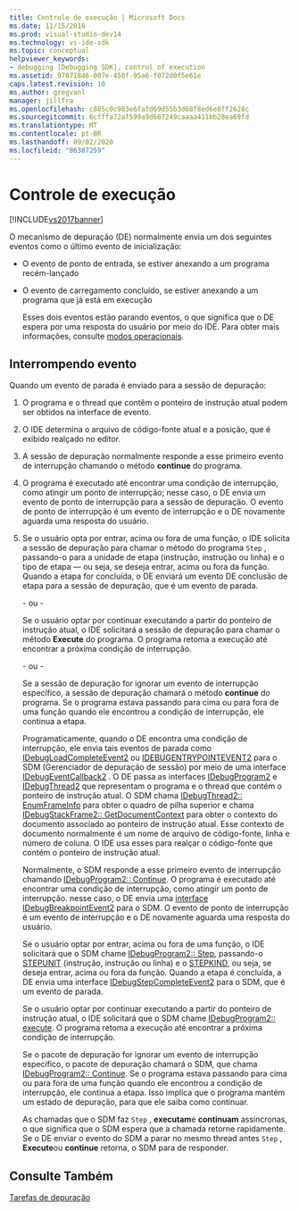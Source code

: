 ```yaml
---
title: Controle de execução | Microsoft Docs
ms.date: 11/15/2016
ms.prod: visual-studio-dev14
ms.technology: vs-ide-sdk
ms.topic: conceptual
helpviewer_keywords:
- debugging [Debugging SDK], control of execution
ms.assetid: 97071846-007e-450f-95a6-f072d0f5e61e
caps.latest.revision: 10
ms.author: gregvanl
manager: jillfra
ms.openlocfilehash: c885c0c983e6fafd69d55b3d68f8ed6e8ff2628c
ms.sourcegitcommit: 6cfffa72af599a9d667249caaaa411bb28ea69fd
ms.translationtype: MT
ms.contentlocale: pt-BR
ms.lasthandoff: 09/02/2020
ms.locfileid: "86387259"
---
```

# <a name="control-of-execution"></a>Controle de execução
[!INCLUDE[vs2017banner](../../includes/vs2017banner.md)]

O mecanismo de depuração (DE) normalmente envia um dos seguintes eventos como o último evento de inicialização:  
  
- O evento de ponto de entrada, se estiver anexando a um programa recém-lançado  
  
- O evento de carregamento concluído, se estiver anexando a um programa que já está em execução  
  
  Esses dois eventos estão parando eventos, o que significa que o DE espera por uma resposta do usuário por meio do IDE. Para obter mais informações, consulte [modos operacionais](../../extensibility/debugger/operational-modes.md).  
  
## <a name="stopping-event"></a>Interrompendo evento  
 Quando um evento de parada é enviado para a sessão de depuração:  
  
1. O programa e o thread que contêm o ponteiro de instrução atual podem ser obtidos na interface de evento.  
  
2. O IDE determina o arquivo de código-fonte atual e a posição, que é exibido realçado no editor.  
  
3. A sessão de depuração normalmente responde a esse primeiro evento de interrupção chamando o método **continue** do programa.  
  
4. O programa é executado até encontrar uma condição de interrupção, como atingir um ponto de interrupção; nesse caso, o DE envia um evento de ponto de interrupção para a sessão de depuração. O evento de ponto de interrupção é um evento de interrupção e o DE novamente aguarda uma resposta do usuário.  
  
5. Se o usuário opta por entrar, acima ou fora de uma função, o IDE solicita a sessão de depuração para chamar o método do programa `Step` , passando-o para a unidade de etapa (instrução, instrução ou linha) e o tipo de etapa — ou seja, se deseja entrar, acima ou fora da função. Quando a etapa for concluída, o DE enviará um evento DE conclusão de etapa para a sessão de depuração, que é um evento de parada.  
  
    - ou -  
  
    Se o usuário optar por continuar executando a partir do ponteiro de instrução atual, o IDE solicitará a sessão de depuração para chamar o método **Execute** do programa. O programa retoma a execução até encontrar a próxima condição de interrupção.  
  
    - ou -  
  
    Se a sessão de depuração for ignorar um evento de interrupção específico, a sessão de depuração chamará o método **continue** do programa. Se o programa estava passando para cima ou para fora de uma função quando ele encontrou a condição de interrupção, ele continua a etapa.  
  
   Programaticamente, quando o DE encontra uma condição de interrupção, ele envia tais eventos de parada como [IDebugLoadCompleteEvent2](../../extensibility/debugger/reference/idebugloadcompleteevent2.md) ou [IDEBUGENTRYPOINTEVENT2](../../extensibility/debugger/reference/idebugentrypointevent2.md) para o SDM (Gerenciador de depuração de sessão) por meio de uma interface [IDebugEventCallback2](../../extensibility/debugger/reference/idebugeventcallback2.md) . O DE passa as interfaces [IDebugProgram2](../../extensibility/debugger/reference/idebugprogram2.md) e [IDebugThread2](../../extensibility/debugger/reference/idebugthread2.md) que representam o programa e o thread que contém o ponteiro de instrução atual. O SDM chama [IDebugThread2:: EnumFrameInfo](../../extensibility/debugger/reference/idebugthread2-enumframeinfo.md) para obter o quadro de pilha superior e chama [IDebugStackFrame2:: GetDocumentContext](../../extensibility/debugger/reference/idebugstackframe2-getdocumentcontext.md) para obter o contexto do documento associado ao ponteiro de instrução atual. Esse contexto de documento normalmente é um nome de arquivo de código-fonte, linha e número de coluna. O IDE usa esses para realçar o código-fonte que contém o ponteiro de instrução atual.  
  
   Normalmente, o SDM responde a esse primeiro evento de interrupção chamando [IDebugProgram2:: Continue](../../extensibility/debugger/reference/idebugprogram2-continue.md). O programa é executado até encontrar uma condição de interrupção, como atingir um ponto de interrupção. nesse caso, o DE envia uma [interface IDebugBreakpointEvent2](../../extensibility/debugger/reference/idebugbreakpointevent2.md) para o SDM. O evento de ponto de interrupção é um evento de interrupção e o DE novamente aguarda uma resposta do usuário.  
  
   Se o usuário optar por entrar, acima ou fora de uma função, o IDE solicitará que o SDM chame [IDebugProgram2:: Step](../../extensibility/debugger/reference/idebugprogram2-step.md), passando-o [STEPUNIT](../../extensibility/debugger/reference/stepunit.md) (instrução, instrução ou linha) e o [STEPKIND](../../extensibility/debugger/reference/stepkind.md), ou seja, se deseja entrar, acima ou fora da função. Quando a etapa é concluída, a DE envia uma interface [IDebugStepCompleteEvent2](../../extensibility/debugger/reference/idebugstepcompleteevent2.md) para o SDM, que é um evento de parada.  
  
   Se o usuário optar por continuar executando a partir do ponteiro de instrução atual, o IDE solicitará que o SDM chame [IDebugProgram2:: execute](../../extensibility/debugger/reference/idebugprogram2-execute.md). O programa retoma a execução até encontrar a próxima condição de interrupção.  
  
   Se o pacote de depuração for ignorar um evento de interrupção específico, o pacote de depuração chamará o SDM, que chama [IDebugProgram2:: Continue](../../extensibility/debugger/reference/idebugprogram2-continue.md). Se o programa estava passando para cima ou para fora de uma função quando ele encontrou a condição de interrupção, ele continua a etapa. Isso implica que o programa mantém um estado de depuração, para que ele saiba como continuar.  
  
   As chamadas que o SDM faz `Step` , **executam**e **continuam** assíncronas, o que significa que o SDM espera que a chamada retorne rapidamente. Se o DE enviar o evento do SDM a parar no mesmo thread antes `Step` , **Execute**ou **continue** retorna, o SDM para de responder.  
  
## <a name="see-also"></a>Consulte Também  
 [Tarefas de depuração](../../extensibility/debugger/debugging-tasks.md)
